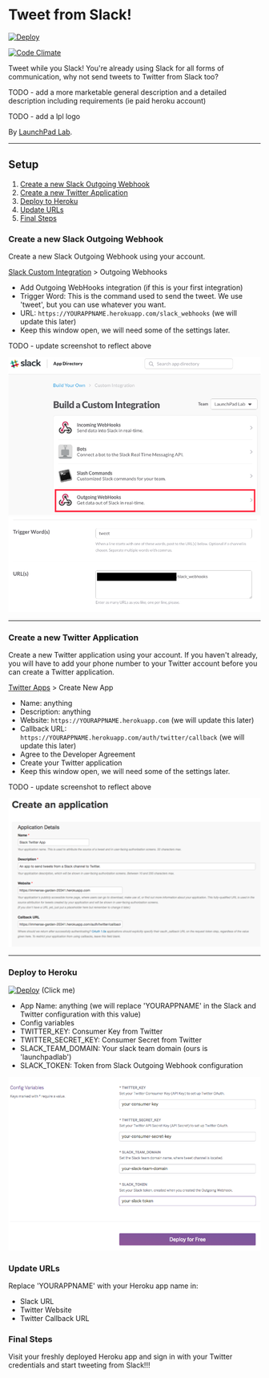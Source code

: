 # Tweet from Slack!
[![Deploy](https://www.herokucdn.com/deploy/button.svg)](https://heroku.com/deploy?template=https://github.com/LaunchPadLab/slack_twitter_app/tree/dev)

[![Code Climate](https://codeclimate.com/repos/5727c3e0b7eacc22740059a0/badges/c6e5cf6f1cce6491948d/gpa.svg)](https://codeclimate.com/repos/5727c3e0b7eacc22740059a0/feed)

Tweet while you Slack! You're already using Slack for all forms of communication, why not send tweets to Twitter from Slack too?

TODO - add a more marketable general description and a detailed description including requirements (ie paid heroku account)

TODO - add a lpl logo

By [LaunchPad Lab](http://launchpadlab.com).

***

## Setup
1. [Create a new Slack Outgoing Webhook](#create-a-new-slack-outgoing-webhook)
2. [Create a new Twitter Application](#create-a-new-twitter-application)
3. [Deploy to Heroku](#deploy-to-heroku)
4. [Update URLs](#update-urls)
5. [Final Steps](#final-steps)

### Create a new Slack Outgoing Webhook

Create a new Slack Outgoing Webhook using your account.

[Slack Custom Integration](https://slack.com/apps/build/custom-integration) > Outgoing Webhooks

* Add Outgoing WebHooks integration (if this is your first integration)
* Trigger Word: This is the command used to send the tweet. We use 'tweet', but you can use whatever you want.
* URL: `https://YOURAPPNAME.herokuapp.com/slack_webhooks` (we will update this later)
* Keep this window open, we will need some of the settings later.

TODO - update screenshot to reflect above

![Slack screenshot](app/assets/images/slack1.png)
![Slack screenshot](app/assets/images/slack3.png)

***

### Create a new Twitter Application

Create a new Twitter application using your account. If you haven't already, you will have to add your phone number to your Twitter account before you can create a Twitter application.

[Twitter Apps](https://apps.twitter.com/) > Create New App

* Name: anything
* Description: anything
* Website: `https://YOURAPPNAME.herokuapp.com` (we will update this later)
* Callback URL: `https://YOURAPPNAME.herokuapp.com/auth/twitter/callback` (we will update this later)
* Agree to the Developer Agreement
* Create your Twitter application
* Keep this window open, we will need some of the settings later.

TODO - update screenshot to reflect above

![Twitter screenshot](app/assets/images/twitter1.png)

***

### Deploy to Heroku

[![Deploy](https://www.herokucdn.com/deploy/button.svg)](https://heroku.com/deploy?template=https://github.com/LaunchPadLab/slack_twitter_app/tree/dev) (Click me)

* App Name: anything (we will replace 'YOURAPPNAME' in the Slack and Twitter configuration with this value)
* Config variables
 * TWITTER_KEY: Consumer Key from Twitter
 * TWITTER_SECRET_KEY: Consumer Secret from Twitter
 * SLACK_TEAM_DOMAIN: Your slack team domain (ours is 'launchpadlab')
 * SLACK_TOKEN: Token from Slack Outgoing Webhook configuration

  ![Heroku Screenshot](app/assets/images/heroku.png)

### Update URLs
Replace 'YOURAPPNAME' with your Heroku app name in:
* Slack URL
* Twitter Website
* Twitter Callback URL

### Final Steps
Visit your freshly deployed Heroku app and sign in with your Twitter credentials and start tweeting from Slack!!!
